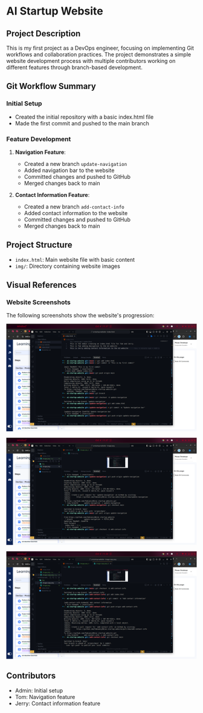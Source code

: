# AI Startup Website

## Project Description
This is my first project as a DevOps engineer, focusing on implementing Git workflows and collaboration practices. The project demonstrates a simple website development process with multiple contributors working on different features through branch-based development.

## Git Workflow Summary

### Initial Setup
- Created the initial repository with a basic index.html file
- Made the first commit and pushed to the main branch

### Feature Development
1. **Navigation Feature**:
   - Created a new branch `update-navigation`
   - Added navigation bar to the website
   - Committed changes and pushed to GitHub
   - Merged changes back to main

2. **Contact Information Feature**:
   - Created a new branch `add-contact-info`
   - Added contact information to the website
   - Committed changes and pushed to GitHub
   - Merged changes back to main

## Project Structure
- `index.html`: Main website file with basic content
- `img/`: Directory containing website images

## Visual References

### Website Screenshots
The following screenshots show the website's progression:

![Initial Website](img/image.png)

![Website with Navigation](img/image1.png)

![Website with Contact Information](img/image2.png)

## Contributors
- Admin: Initial setup
- Tom: Navigation feature
- Jerry: Contact information feature
